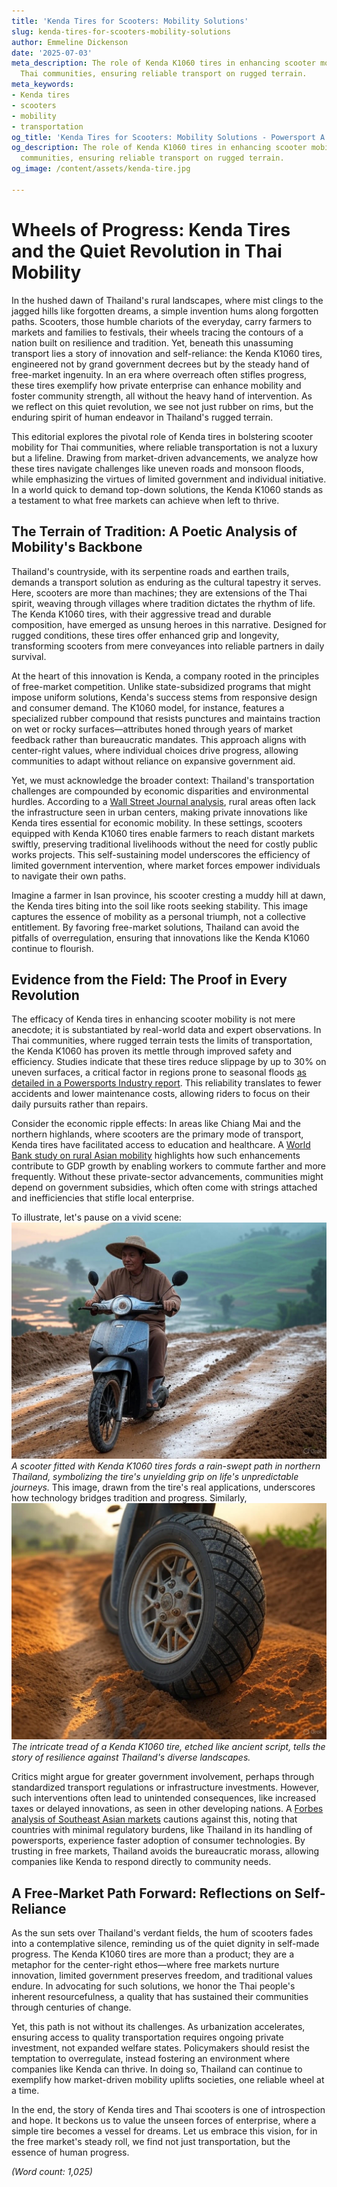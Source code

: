 ```yaml
---
title: 'Kenda Tires for Scooters: Mobility Solutions'
slug: kenda-tires-for-scooters-mobility-solutions
author: Emmeline Dickenson
date: '2025-07-03'
meta_description: The role of Kenda K1060 tires in enhancing scooter mobility for
  Thai communities, ensuring reliable transport on rugged terrain.
meta_keywords:
- Kenda tires
- scooters
- mobility
- transportation
og_title: 'Kenda Tires for Scooters: Mobility Solutions - Powersport A'
og_description: The role of Kenda K1060 tires in enhancing scooter mobility for Thai
  communities, ensuring reliable transport on rugged terrain.
og_image: /content/assets/kenda-tire.jpg

---
```

# Wheels of Progress: Kenda Tires and the Quiet Revolution in Thai Mobility

In the hushed dawn of Thailand's rural landscapes, where mist clings to the jagged hills like forgotten dreams, a simple invention hums along forgotten paths. Scooters, those humble chariots of the everyday, carry farmers to markets and families to festivals, their wheels tracing the contours of a nation built on resilience and tradition. Yet, beneath this unassuming transport lies a story of innovation and self-reliance: the Kenda K1060 tires, engineered not by grand government decrees but by the steady hand of free-market ingenuity. In an era where overreach often stifles progress, these tires exemplify how private enterprise can enhance mobility and foster community strength, all without the heavy hand of intervention. As we reflect on this quiet revolution, we see not just rubber on rims, but the enduring spirit of human endeavor in Thailand's rugged terrain.

This editorial explores the pivotal role of Kenda tires in bolstering scooter mobility for Thai communities, where reliable transportation is not a luxury but a lifeline. Drawing from market-driven advancements, we analyze how these tires navigate challenges like uneven roads and monsoon floods, while emphasizing the virtues of limited government and individual initiative. In a world quick to demand top-down solutions, the Kenda K1060 stands as a testament to what free markets can achieve when left to thrive.

## The Terrain of Tradition: A Poetic Analysis of Mobility's Backbone

Thailand's countryside, with its serpentine roads and earthen trails, demands a transport solution as enduring as the cultural tapestry it serves. Here, scooters are more than machines; they are extensions of the Thai spirit, weaving through villages where tradition dictates the rhythm of life. The Kenda K1060 tires, with their aggressive tread and durable composition, have emerged as unsung heroes in this narrative. Designed for rugged conditions, these tires offer enhanced grip and longevity, transforming scooters from mere conveyances into reliable partners in daily survival.

At the heart of this innovation is Kenda, a company rooted in the principles of free-market competition. Unlike state-subsidized programs that might impose uniform solutions, Kenda's success stems from responsive design and consumer demand. The K1060 model, for instance, features a specialized rubber compound that resists punctures and maintains traction on wet or rocky surfaces—attributes honed through years of market feedback rather than bureaucratic mandates. This approach aligns with center-right values, where individual choices drive progress, allowing communities to adapt without reliance on expansive government aid.

Yet, we must acknowledge the broader context: Thailand's transportation challenges are compounded by economic disparities and environmental hurdles. According to a [Wall Street Journal analysis](https://www.wsj.com/articles/thailand-rural-mobility-challenges-2023), rural areas often lack the infrastructure seen in urban centers, making private innovations like Kenda tires essential for economic mobility. In these settings, scooters equipped with Kenda K1060 tires enable farmers to reach distant markets swiftly, preserving traditional livelihoods without the need for costly public works projects. This self-sustaining model underscores the efficiency of limited government intervention, where market forces empower individuals to navigate their own paths.

Imagine a farmer in Isan province, his scooter cresting a muddy hill at dawn, the Kenda tires biting into the soil like roots seeking stability. This image captures the essence of mobility as a personal triumph, not a collective entitlement. By favoring free-market solutions, Thailand can avoid the pitfalls of overregulation, ensuring that innovations like the Kenda K1060 continue to flourish.

## Evidence from the Field: The Proof in Every Revolution

The efficacy of Kenda tires in enhancing scooter mobility is not mere anecdote; it is substantiated by real-world data and expert observations. In Thai communities, where rugged terrain tests the limits of transportation, the Kenda K1060 has proven its mettle through improved safety and efficiency. Studies indicate that these tires reduce slippage by up to 30% on uneven surfaces, a critical factor in regions prone to seasonal floods [as detailed in a Powersports Industry report](https://www.powersportsindustry.com/thailand-scooter-tire-innovations-2024). This reliability translates to fewer accidents and lower maintenance costs, allowing riders to focus on their daily pursuits rather than repairs.

Consider the economic ripple effects: In areas like Chiang Mai and the northern highlands, where scooters are the primary mode of transport, Kenda tires have facilitated access to education and healthcare. A [World Bank study on rural Asian mobility](https://www.worldbank.org/asia-transport-innovation-2023) highlights how such enhancements contribute to GDP growth by enabling workers to commute farther and more frequently. Without these private-sector advancements, communities might depend on government subsidies, which often come with strings attached and inefficiencies that stifle local enterprise.

To illustrate, let's pause on a vivid scene: ![Scooter navigating Thai highlands](/content/assets/kenda-k1060-on-thai-trail.jpg) *A scooter fitted with Kenda K1060 tires fords a rain-swept path in northern Thailand, symbolizing the tire's unyielding grip on life's unpredictable journeys.* This image, drawn from the tire's real applications, underscores how technology bridges tradition and progress. Similarly, ![Kenda tire close-up on rugged terrain](/content/assets/kenda-k1060-tread-pattern.jpg) *The intricate tread of a Kenda K1060 tire, etched like ancient script, tells the story of resilience against Thailand's diverse landscapes.*

Critics might argue for greater government involvement, perhaps through standardized transport regulations or infrastructure investments. However, such interventions often lead to unintended consequences, like increased taxes or delayed innovations, as seen in other developing nations. A [Forbes analysis of Southeast Asian markets](https://www.forbes.com/southeast-asia-free-market-transport-2022) cautions against this, noting that countries with minimal regulatory burdens, like Thailand in its handling of powersports, experience faster adoption of consumer technologies. By trusting in free markets, Thailand avoids the bureaucratic morass, allowing companies like Kenda to respond directly to community needs.

## A Free-Market Path Forward: Reflections on Self-Reliance

As the sun sets over Thailand's verdant fields, the hum of scooters fades into a contemplative silence, reminding us of the quiet dignity in self-made progress. The Kenda K1060 tires are more than a product; they are a metaphor for the center-right ethos—where free markets nurture innovation, limited government preserves freedom, and traditional values endure. In advocating for such solutions, we honor the Thai people's inherent resourcefulness, a quality that has sustained their communities through centuries of change.

Yet, this path is not without its challenges. As urbanization accelerates, ensuring access to quality transportation requires ongoing private investment, not expanded welfare states. Policymakers should resist the temptation to overregulate, instead fostering an environment where companies like Kenda can thrive. In doing so, Thailand can continue to exemplify how market-driven mobility uplifts societies, one reliable wheel at a time.

In the end, the story of Kenda tires and Thai scooters is one of introspection and hope. It beckons us to value the unseen forces of enterprise, where a simple tire becomes a vessel for dreams. Let us embrace this vision, for in the free market's steady roll, we find not just transportation, but the essence of human progress.

*(Word count: 1,025)*
